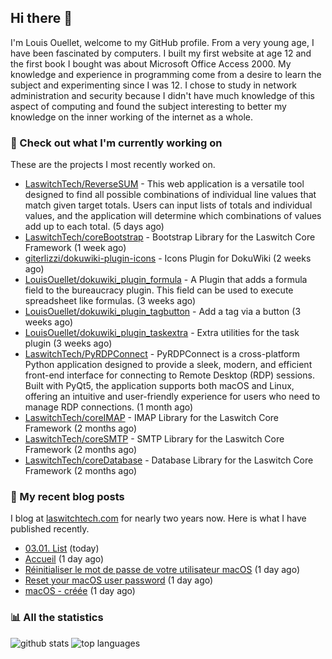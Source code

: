 ## Hi there :wave:

I'm Louis Ouellet, welcome to my GitHub profile. From a very young age, I have been fascinated by computers. I built my first website at age 12 and the first book I bought was about Microsoft Office Access 2000. My knowledge and experience in programming come from a desire to learn the subject and experimenting since I was 12. I chose to study in network administration and security because I didn't have much knowledge of this aspect of computing and found the subject interesting to better my knowledge on the inner working of the internet as a whole.

### :hammer: Check out what I'm currently working on

These are the projects I most recently worked on.


- [LaswitchTech/ReverseSUM](https://github.com/LaswitchTech/ReverseSUM) - This web application is a versatile tool designed to find all possible combinations of individual line values that match given target totals. Users can input lists of totals and individual values, and the application will determine which combinations of values add up to each total. (5 days ago)
- [LaswitchTech/coreBootstrap](https://github.com/LaswitchTech/coreBootstrap) - Bootstrap Library for the Laswitch Core Framework (1 week ago)
- [giterlizzi/dokuwiki-plugin-icons](https://github.com/giterlizzi/dokuwiki-plugin-icons) - Icons Plugin for DokuWiki (2 weeks ago)
- [LouisOuellet/dokuwiki_plugin_formula](https://github.com/LouisOuellet/dokuwiki_plugin_formula) - A Plugin that adds a formula field to the bureaucracy plugin. This field can be used to execute spreadsheet like formulas. (3 weeks ago)
- [LouisOuellet/dokuwiki_plugin_tagbutton](https://github.com/LouisOuellet/dokuwiki_plugin_tagbutton) - Add a tag via a button (3 weeks ago)
- [LouisOuellet/dokuwiki_plugin_taskextra](https://github.com/LouisOuellet/dokuwiki_plugin_taskextra) - Extra utilities for the task plugin (3 weeks ago)
- [LaswitchTech/PyRDPConnect](https://github.com/LaswitchTech/PyRDPConnect) - PyRDPConnect is a cross-platform Python application designed to provide a sleek, modern, and efficient front-end interface for connecting to Remote Desktop (RDP) sessions. Built with PyQt5, the application supports both macOS and Linux, offering an intuitive and user-friendly experience for users who need to manage RDP connections. (1 month ago)
- [LaswitchTech/coreIMAP](https://github.com/LaswitchTech/coreIMAP) - IMAP Library for the Laswitch Core Framework (2 months ago)
- [LaswitchTech/coreSMTP](https://github.com/LaswitchTech/coreSMTP) - SMTP Library for the Laswitch Core Framework (2 months ago)
- [LaswitchTech/coreDatabase](https://github.com/LaswitchTech/coreDatabase) - Database Library for the Laswitch Core Framework (2 months ago)

### :page_with_curl: My recent blog posts

I blog at [laswitchtech.com](https://laswitchtech.com) for nearly two years now. Here is what I have published recently.


- [03.01. List](https://laswitchtech.com/en/projects/writr/documentation/03/01/index?rev=1731375497&amp;do=diff) (today)
- [Accueil](https://laswitchtech.com/fr/index?rev=1731340500&amp;do=diff) (1 day ago)
- [Réinitialiser le mot de passe de votre utilisateur macOS](https://laswitchtech.com/fr/blog/2024/11/11/reset-your-macos-user-password?rev=1731340334&amp;do=diff) (1 day ago)
- [Reset your macOS user password](https://laswitchtech.com/en/blog/2024/11/11/reset-your-macos-user-password?rev=1731340313&amp;do=diff) (1 day ago)
- [macOS - créée](https://laswitchtech.com/fr/blog/tutorials/macos/index?rev=1731339072&amp;do=diff) (1 day ago)

### :bar_chart: All the statistics

![github stats](https://github-readme-stats.vercel.app/api?username=LouisOuellet&show_icons=true&rank_icon=github&hide_title=true&theme=holi)
![top languages](https://github-readme-stats.vercel.app/api/top-langs/?username=LouisOuellet&layout=donut&hide_title=true&theme=holi)
